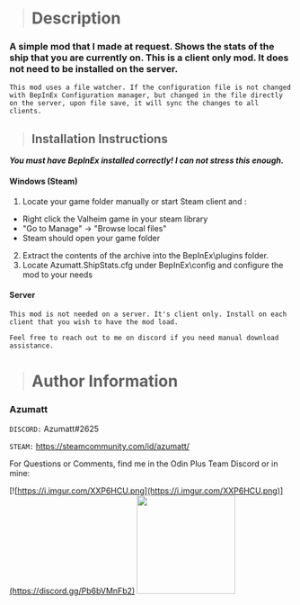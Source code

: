 > # Description

### A simple mod that I made at request. Shows the stats of the ship that you are currently on. This is a client only mod. It does not need to be installed on the server.

`This mod uses a file watcher. If the configuration file is not changed with BepInEx Configuration manager, but changed in the file directly on the server, upon file save, it will sync the changes to all clients.`


> ## Installation Instructions
***You must have BepInEx installed correctly! I can not stress this enough.***

#### Windows (Steam)
1. Locate your game folder manually or start Steam client and :
* Right click the Valheim game in your steam library
* "Go to Manage" -> "Browse local files"
* Steam should open your game folder
2. Extract the contents of the archive into the BepInEx\plugins folder.
3. Locate Azumatt.ShipStats.cfg under BepInEx\config and configure the mod to your needs

#### Server
`This mod is not needed on a server. It's client only. Install on each client that you wish to have the mod load.`



`Feel free to reach out to me on discord if you need manual download assistance.`


> # Author Information

### Azumatt

`DISCORD:` Azumatt#2625

`STEAM:` https://steamcommunity.com/id/azumatt/

For Questions or Comments, find me in the Odin Plus Team Discord or in mine:

[![https://i.imgur.com/XXP6HCU.png](https://i.imgur.com/XXP6HCU.png)](https://discord.gg/Pb6bVMnFb2)
<a href="https://discord.gg/pdHgy6Bsng"><img src="https://i.imgur.com/Xlcbmm9.png" href="https://discord.gg/pdHgy6Bsng" width="175" height="175"></a>

